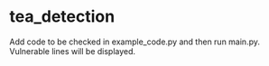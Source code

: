# tea_detection
Add code to be checked in example_code.py and then run main.py. Vulnerable lines will be displayed. 
